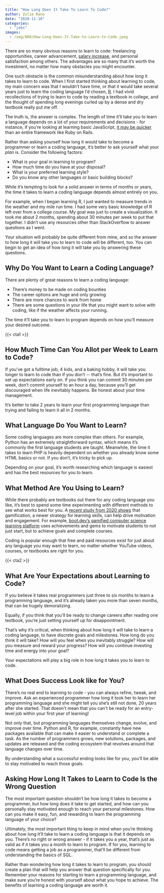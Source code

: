 ```yaml
---
title: "How Long Does It Take To Learn To Code?"
author: Zulie Rane
date: "2020-11-10"
categories: 
  - "jobs"
images:
  - /img/800/How-Long-Does-It-Take-to-Learn-to-Code.jpeg
---
```


There are so many obvious reasons to learn to code: freelancing opportunities, career advancement, [salary increase](/jobs/how-much-do-software-engineers-make/), and personal satisfaction among others. The advantages are so many that it’s worth the investment, no matter how many obstacles you might encounter.

One such obstacle is the common misunderstanding about how _long_ it takes to learn to code. When I first started thinking about learning to code, my main concern was that I wouldn’t have time, or that it would take several years just to learn the coding language I’d chosen, [R](https://en.wikipedia.org/wiki/R_(programming_language)). I had vivid recollections of trying to learn to code by reading a textbook in college, and the thought of spending long evenings curled up by a dense and dry textbook really put me off.

The truth is, the answer is complex. The length of time it’ll take you to learn a language depends on a lot of your requirements and decisions - for instance, if you’re looking at learning basic JavaScript, [it may be quicker](/misc/top-web-development-languages/) than an entire framework like Ruby on Rails. 

Rather than asking yourself how long it would take to become a programmer or learn a coding language, it’s better to ask yourself what your _plan_ is. Consider the following factors:

- What is your goal in learning to program?
- How much time do you have at your disposal?
- What is your preferred learning style?
- Do you know any other languages or basic building blocks? 

While it’s tempting to look for a solid answer in terms of months or years, the time it takes to learn a coding language depends almost entirely on you. 

For example, when I began learning R, I just wanted to measure trends in the weather and my mile run time. I had some very basic knowledge of R left over from a college course. My goal was just to create a visualization. It took me about 2 months, spending about 30 minutes per week to put that together. I didn’t use any resources other than StackOverflow to answer questions as I went. 

Your situation will probably be quite different from mine, and so the answer to how long it will take you to learn to code will be different, too. You can begin to get an idea of how long it will take you by answering these questions.

## Why Do You Want to Learn a Coding Language?

There are plenty of great reasons to learn a coding language:

- There’s money to be made on coding bounties
- The career options are huge and only growing
- There are more chances to work from home
- There are some questions in your life that you might want to solve with coding, like if the weather affects your running.

The time it’ll take you to learn to program depends on how you’ll measure your desired outcome.

{{< cta1 >}}

## How Much Time Can You Allot per Week to Learn to Code?

If you’ve got a fulltime job, 4 kids, and a baking hobby, it will take you longer to learn to code than if you don’t -- that’s fine. But it’s important to set up expectations early on. If you think you can commit 30 minutes per week, don’t commit yourself to an hour a day, because you’ll get discouraged when life inevitably happens. Be honest about your time management. 

It’s better to take 2 years to learn your first programming language than trying and failing to learn it all in 2 months. 

## What Language Do You Want to Learn?

Some coding languages are more complex than others. For example, Python has an extremely straightforward syntax, which means it’s commonly the first language students are taught. Meanwhile, the time it takes to learn PHP is heavily dependent on whether you already know some HTML basics or not. If you don’t, it’s tricky to pick up. 

Depending on your goal, it’s worth researching which language is easiest and has the best resources for you to learn. 

## What Method Are You Using to Learn?

While there probably are textbooks out there for any coding language you like, it’s best to spend some time experimenting with different methods to see what works best for you. A [recent study from 2020 shows](https://papers.ssrn.com/sol3/papers.cfm?abstract_id=3654313) that gamification, a newer strategy for learning skills, can help drive motivation and engagement. For example, [boot.dev’s gamified computer science learning platform](/news/qvaults-achievements-system/) uses achievements and gems to motivate students to not just start, but to achieve goals and complete courses. 

Coding is popular enough that free and paid resources exist for just about any language you may want to learn, no matter whether YouTube videos, courses, or textbooks are right for you.

{{< cta2 >}}

## What Are Your Expectations about Learning to Code?

If you believe it takes real programmers just three to six months to learn a programming language, and it’s already taken you more than seven months, that can be hugely demoralizing. 

Equally, if you think that you’ll be ready to change careers after reading one textbook, you’re just setting yourself up for disappointment.

That’s why it’s critical, when thinking about how long it will take to learn a coding language, to have discrete goals and milestones. How long do you think it will take? How will you feel when you inevitably struggle? How will you measure and reward your progress? How will you continue investing time and energy into your goal? 

Your expectations will play a big role in how long it takes you to learn to code.

## What Does Success Look like for You?

There’s no real end to learning to code - you can always refine, tweak, and improve. Ask an experienced programmer how long it took her to learn her programming language and she might tell you she’s still not done, 20 years after she started. That doesn't mean that you can't be ready for an entry-level job within your first year of learning!

Not only that, but programming languages themselves change, evolve, and improve over time. Python and R, for example, constantly have new packages available that can make it easier to understand or complete a task. As the number of programmers grows, new solutions, packages, and updates are released and the coding ecosystem that revolves around that language changes over time. 

By understanding what a successful ending looks like for you, you’ll be able to stay motivated to reach those goals.
 
## Asking How Long It Takes to Learn to Code Is the Wrong Question

The most important question shouldn’t be how long it takes to become a programmer, but how long does it take to get started, and how can you personally stay motivated enough to reach your personal milestones. How can you make it easy, fun, and rewarding to learn the programming language of your choice? 

Ultimately, the most important thing to keep in mind when you’re thinking about how long it’ll take to learn a coding language is that it depends on you. There’s no right or wrong answer - if it takes you a year, that’s just as valid as if it takes you a month to learn to program. If for you, learning to code means getting a job as a programmer, that’ll be different from understanding the basics of SQL. 

Rather than wondering how long it takes to learn to program, you should create a plan that will help you answer that question specifically for you. Remember your reasons for starting to learn a programming language, and make sure you’re honest with yourself about what you hope to achieve. The benefits of learning a coding language are worth it.
